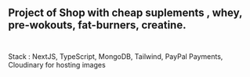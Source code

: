 ## Project of Shop with cheap suplements , whey, pre-wokouts, fat-burners, creatine.</br></br>
Stack : NextJS, TypeScript, 
MongoDB, Tailwind, PayPal Payments, Cloudinary for hosting images
